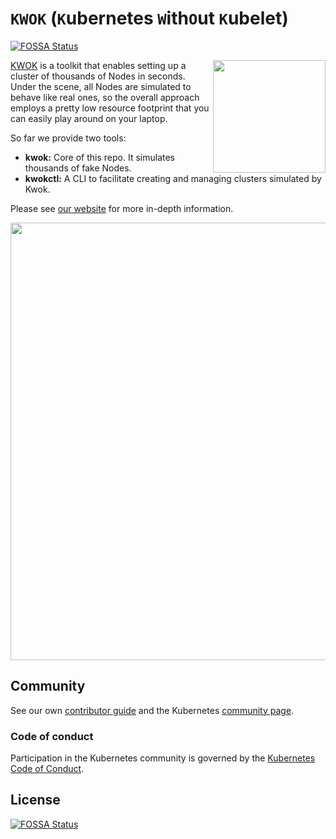 # `KWOK` (`K`ubernetes `W`ith`O`ut `K`ubelet)
[![FOSSA Status](https://app.fossa.com/api/projects/git%2Bgithub.com%2Fwzshiming%2Fkwok.svg?type=shield)](https://app.fossa.com/projects/git%2Bgithub.com%2Fwzshiming%2Fkwok?ref=badge_shield)


<img align="right" width="180px" src="./logo/kwok.svg"/>

[KWOK] is a toolkit that enables setting up a cluster of thousands of Nodes in seconds.
Under the scene, all Nodes are simulated to behave like real ones, so the overall approach employs
a pretty low resource footprint that you can easily play around on your laptop.

So far we provide two tools:

- **kwok:** Core of this repo. It simulates thousands of fake Nodes.
- **kwokctl:** A CLI to facilitate creating and managing clusters simulated by Kwok.

Please see [our website] for more in-depth information.

<img width="700px" src="./demo/manage-clusters.svg">

## Community

See our own [contributor guide] and the Kubernetes [community page].

### Code of conduct

Participation in the Kubernetes community is governed by the [Kubernetes Code of Conduct][code of conduct].

[KWOK]: https://sigs.k8s.io/kwok
[our website]: https://kwok.sigs.k8s.io
[community page]: https://kubernetes.io/community/
[contributor guide]: https://kwok.sigs.k8s.io/docs/contributing/getting-started
[code of conduct]: https://github.com/kubernetes-sigs/kwok/blob/main/code-of-conduct.md


## License
[![FOSSA Status](https://app.fossa.com/api/projects/git%2Bgithub.com%2Fwzshiming%2Fkwok.svg?type=large)](https://app.fossa.com/projects/git%2Bgithub.com%2Fwzshiming%2Fkwok?ref=badge_large)
